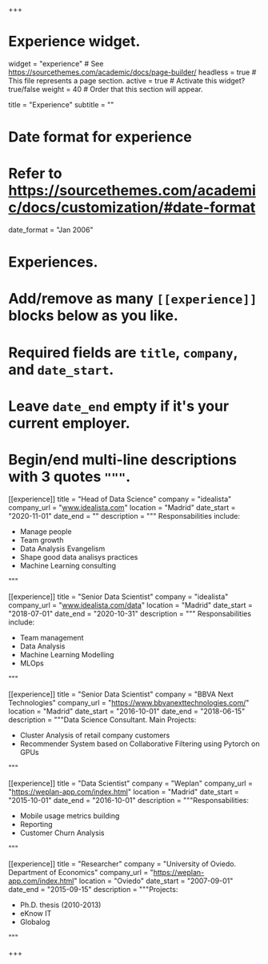 +++
# Experience widget.
widget = "experience"  # See https://sourcethemes.com/academic/docs/page-builder/
headless = true  # This file represents a page section.
active = true  # Activate this widget? true/false
weight = 40  # Order that this section will appear.

title = "Experience"
subtitle = ""

# Date format for experience
#   Refer to https://sourcethemes.com/academic/docs/customization/#date-format
date_format = "Jan 2006"

# Experiences.
#   Add/remove as many `[[experience]]` blocks below as you like.
#   Required fields are `title`, `company`, and `date_start`.
#   Leave `date_end` empty if it's your current employer.
#   Begin/end multi-line descriptions with 3 quotes `"""`.
[[experience]]
  title = "Head of Data Science"
  company = "idealista"
  company_url = "www.idealista.com"
  location = "Madrid"
  date_start = "2020-11-01"
  date_end = ""
  description = """
  Responsabilities include:
  
  * Manage people
  * Team growth
  * Data Analysis Evangelism
  * Shape good data analisys practices
  * Machine Learning consulting
  
  """

[[experience]]
  title = "Senior Data Scientist"
  company = "idealista"
  company_url = "www.idealista.com/data"
  location = "Madrid"
  date_start = "2018-07-01"
  date_end = "2020-10-31"
  description = """
  Responsabilities include:
  
  * Team management
  * Data Analysis
  * Machine Learning Modelling
  * MLOps
  
  """
  
[[experience]]
  title = "Senior Data Scientist"
  company = "BBVA Next Technologies"
  company_url = "https://www.bbvanexttechnologies.com/"
  location = "Madrid"
  date_start = "2016-10-01"
  date_end = "2018-06-15"
  description = """Data Science Consultant. Main Projects:
   * Cluster Analysis of retail company customers
   * Recommender System based on Collaborative Filtering using Pytorch on GPUs
   
   """

[[experience]]
  title = "Data Scientist"
  company = "Weplan"
  company_url = "https://weplan-app.com/index.html"
  location = "Madrid"
  date_start = "2015-10-01"
  date_end = "2016-10-01"
  description = """Responsabilities:
   * Mobile usage metrics building
   * Reporting
   * Customer Churn Analysis
   
   """
   
[[experience]]
  title = "Researcher"
  company = "University of Oviedo. Department of Economics"
  company_url = "https://weplan-app.com/index.html"
  location = "Oviedo"
  date_start = "2007-09-01"
  date_end = "2015-09-15"
  description = """Projects:
   * Ph.D. thesis (2010-2013)
   * eKnow IT
   * Globalog

   
   """

+++
